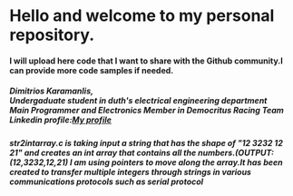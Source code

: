 <h1>Hello and welcome to my personal repository.</h1>
<h4>I will upload here code that I want to share with the Github community.I can provide more code samples if needed.</h4>
<h5>Dimitrios Karamanlis,<br>Undergaduate student in duth's electrical engineering department <br>Main Programmer and Electronics Member in Democritus Racing Team<br>Linkedin profile:<a href="https://www.linkedin.com/in/dimitrios-karamanlis-0ab391216/">My profile</a></h5>
<h5>str2intarray.c is taking input a string that has the shape of "12 3232 12 21" and creates an int array that contains all the numbers.(OUTPUT:(12,3232,12,21) I am using pointers to move along the array.It has been created to transfer multiple integers through strings in various communications protocols such as serial protocol</h5>
